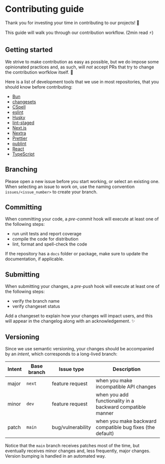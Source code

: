 # Contributing guide <!-- omit in toc -->

Thank you for investing your time in contributing to our projects! :tada:

This guide will walk you through our contribution workflow. (2min read :zap:)

## Getting started

We strive to make contribution as easy as possible, but we do impose some opinionated practices and,
as such, will _not_ accept PRs that try to change the contribution worfklow itself. :no_entry_sign:

Here is a list of development tools that we use in most repositories, that you should know before contributing:

- [Bun](https://bun.sh/docs)
- [changesets](https://github.com/changesets/changesets)
- [CSpell](https://cspell.org/)
- [eslint](https://eslint.org/)
- [Husky](https://typicode.github.io/husky)
- [lint-staged](https://www.npmjs.com/package/lint-staged)
- [Next.js](https://nextjs.org/)
- [Nextra](https://nextra.site/)
- [Prettier](https://prettier.io/)
- [publint](https://publint.dev/)
- [React](https://react.dev/)
- [TypeScript](https://www.typescriptlang.org/)

## Branching

Please open a new issue before you start working, or select an existing one.
When selecting an issue to work on, use the naming convention `issues/<issue_number>` to create your branch.

## Committing

When committing your code, a _pre-commit_ hook will execute at least one of the following steps:

- run unit tests and report coverage
- compile the code for distribution
- lint, format and spell-check the code

If the repository has a `docs` folder or package, make sure to update the documentation, if applicable.

## Submitting

When submitting your changes, a _pre-push_ hook will execute at least one of the following steps:

- verify the branch name
- verify changeset status

Add a changeset to explain how your changes will impact users, and this will appear in the changelog along with an acknowledgement. :sparkles:

## Versioning

Since we use semantic versioning, your changes should be accompanied by an _intent_, which corresponds to a long-lived branch:

| Intent | Base branch | Issue type        | Description |
| ------ | ----------- | ----------------- | ----------- |
| major  | `next`      | feature request   | when you make incompatible API changes                     |
| minor  | `dev`       | feature request   | when you add functionality in a backward compatible manner |
| patch  | `main`      | bug/vulnerability | when you make backward compatible bug fixes (the default)  |

Notice that the `main` branch receives patches most of the time, but eventually receives minor changes and, less frequently, major changes.
Version bumping is handled in an automated way.
